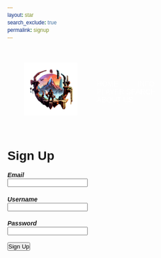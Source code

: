 ```yaml
---
layout: star
search_exclude: true
permalink: signup
--- 
```


<body>
    <div class="banner">
        <div class="navbar">
            <img src="images/RIFTlogo.png" class="logo">
            <ul>
                <li><a href="{{site.baseurl}}/">Home</a></li>
                <li><a href="">Info</a></li>
                <li><a href="">Player Search</a></li>
                <li><a href="">About Us</a></li>
            </ul>
        </div>
    </div>
</body>

<div class="card">
    <h3 id="signUpText">Sign Up</h3>
    <h5>Email</h5>
    <input>
    <br>    
    <h5>Username</h5>
    <input>
    <br>    
    <h5>Password</h5>
    <input>
    <br>
    <br>
    <button>Sign Up</button>
</div>

<style>
    #signUpText {
        font-size: 2em;
        margin-bottom: 10px
    }

    .page-content {
        padding: 0px !important;
    }

    * {
        margin: 0;
        padding: 0;
        font-family: sans-serif;
    }


    .navbar {
        width: 85%;
        margin: auto;
        padding: 35px 0;
        display: flex;
        align-items: center;
        justify-content: space-between;
    }

    .logo {
        width: 120px !important;
        height: auto !important;
    }

    .navbar ul li{
        list-style: none;
        display: inline-block;
        margin: 0 20px;
        position: relative;
    }

    .navbar ul li a{
        font-size: 16px;
        text-decoration: none;
        color: #fff;
        text-transform: uppercase;
    }

    .navbar ul li::after{
        content: '';
        height: 3px;
        width: 0;
        background: #2f80d0;
        position: absolute;
        left: 0;
        bottom: -10px;
        transition: ease-out .5s;
    }

    .navbar ul li:hover::after{
        width: 100%;
    }

    p {
        text-align: left;
        font-size: 1.1em;
        font-weight: bold;
        color: #000000;
    }
</style>

<script>
       function signUp() {
        var myHeaders = new Headers();
        myHeaders.append("Content-Type", "application/json");

        var raw = JSON.stringify({
            "email": document.getElementById("emailInput").value,
            "password": document.getElementById("passwordInput").value

            // For quick testing
            //"email": "toby@gmail.com",
            //"password": "123Toby!"
        });
        console.log(raw);

        var requestOptions = {
            method: 'POST',
            headers: myHeaders,
            credentials: 'include',  // Include this line for cross-origin requests with credentials
            body: raw,
            redirect: 'follow'
        };

        // LOCAL TESTING
        // fetch("http://localhost:8032/authenticate", requestOptions)
        fetch("https://codemaxxers.stu.nighthawkcodingsociety.com/api/person/post?email=yuh@gmail.com&password=123Yuh!&name=Yuh", requestOptions)
        .then(response => {
            if (!response.ok) {
                const errorMsg = 'Login error: ' + response.status;
                console.log(errorMsg);

                switch (response.status) {
                    case 401:
                        alert("Incorrect username or password");
                        break;
                    case 403:
                        alert("Access forbidden. You do not have permission to access this resource.");
                        break;
                    case 404:
                        alert("User not found. Please check your credentials.");
                        break;
                    // Add more cases for other status codes as needed
                    default:
                        alert("Login failed. Please try again later.");
                }

                return Promise.reject('Login failed');
            }
            return response.text()
        })
        .then(result => {
            console.log(result);
            window.location.href = "dashboard";
        })
        .catch(error => console.error('Error during login:', error));
    }
</script>